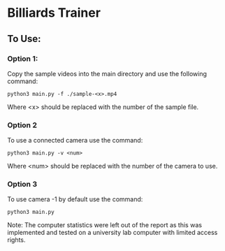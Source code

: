 # Billiards Trainer

## To Use: 

### Option 1:
Copy the sample videos into the main directory and use the following command:

`python3 main.py -f ./sample-<x>.mp4`

Where \<x> should be replaced with the number of the sample file.

### Option 2
To use a connected camera use the command:

`python3 main.py -v <num>`

Where \<num> should be replaced with the number of the camera to use.

### Option 3
To use camera -1 by default use the command:

`python3 main.py`

Note: The computer statistics were left out of the report as this was implemented and tested on a university lab computer with limited access rights.






